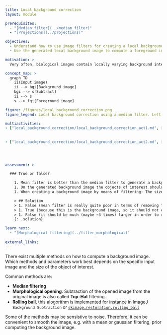 ```yaml
---
title: Local background correction
layout: module

prerequisites:
  - "[Median filter](../median_filter)"
  - "[Projections](../projections)"

objectives:
  - Understand how to use image filters for creating a local background image
  - Use the generated local background image to compute a foreground image

motivation: >
  Very often, biological images contain locally varying background intensities. This hampers both segmentation and intensity quantification. However, often it is possible to generate a background image that can be subtracted in order to yield a foreground image with zero background. It is very important to know about this, because removing spatially varying background is a prevalent task in bioimage analysis.

concept_map: >
  graph TD
    ii(Input image)
    ii --> bgi[Background image]
    bgi --> s[Subtract]
    ii --> s
    s --> fgi[Foreground image]

figure: /figures/local_background_correction.png
figure_legend: Local background correction using a median filter. Left - Raw data. Middle - Median filtered image (background). Right - Difference image (foreground).

multiactivities:
- ["local_background_correction/local_background_correction_act1.md", [["ImageJ GUI", "local_background_correction/local_background_correction_act1_imagejgui.md", "markdown"], 
																			["ImageJ Macro", "local_background_correction/local_background_correction_act1_imagejmacro.ijm", "java"], 
																			["skimage napari", "local_background_correction/local_background_correction_act1_skimage_napari.py", "python"]]]					
- ["local_background_correction/local_background_correction_act2.md", [["ImageJ GUI", "local_background_correction/local_background_correction_act2_imagejgui.md", "markdown"], 
																			["ImageJ Macro", "local_background_correction/local_background_correction_act2_imagejmacro.ijm", "java"], 
																			["ImageJ Jython", "local_background_correction/local_background_correction_act2_jython.py", "python"], 
																			["skimage napari", "local_background_correction/local_background_correction_act2_skimage_napari.py", "python"]]]

assessment: >

  ### True or false?

    1. Mean filter is better than the median filter to generate a background image.
    1. On the generated background image the objects of interest should not be visible.
    1. When creating a background image by means of filtering: The size of the filter's structuring element should be much smaller than the size of the objects.

    > ## Solution
    > 1. False (mean filter is really quite poor in terms of removing foreground information)
    > 1. True (because this is the background image, so it should not contain any foreground information)
    > 1. False (it should be much (maybe ~3 times) larger in order to remove the objects from the image)
    {: .solution}

learn_next:
  - "[Morphological filtering](../filter_morphological)"
  
external_links:
---
```


There exist multiple methods on how to compute a background image. 
Which methods and parameters work best depends on the specific input image and the size of the object of interest. 


Common methods are:

* **Median filtering**
* **Morphological opening**. Subtraction of the opened image from the original image is also called **Top-Hat** filtering. 
* **Rolling ball**, this alogorithm is implemented for instance in ImageJ `Background Subtraction` or [`skimage.restoration.rolling_ball`](https://scikit-image.org/docs/stable/api/skimage.restoration.html#skimage.restoration.rolling_ball)

Some of the methods may be sensistive to noise. Therefore, it can be convenient to smooth the image, e.g. with a mean or gaussian filtering,  prior computing the background image.  
